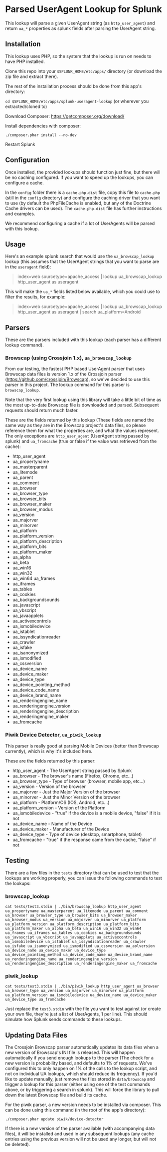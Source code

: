 # Parsed UserAgent Lookup for Splunk

This lookup will parse a given UserAgent string (as `http_user_agent`) and return `ua_*` properties as splunk fields
after parsing the UserAgent string.

## Installation

This lookup uses PHP, so the system that the lookup is run on needs to have PHP installed.

Clone this repo into your `$SPLUNK_HOME/etc/apps/` directory (or download the zip file and extract there).

The rest of the installation process should be done from this app's directory:

`cd $SPLUNK_HOME/etc/apps/splunk-useragent-lookup` (or wherever you extracted/cloned to)

Download Composer: https://getcomposer.org/download/

Install dependencies with composer:

`./composer.phar install --no-dev`

Restart Splunk

## Configuration

Once installed, the provided lookups should function just fine, but there will be no caching configured.  If you want to speed up the lookups, you can configure a cache.

In the `config` folder there is a `cache.php.dist` file, copy this file to `cache.php` (still in the `config` directory) and configure the caching driver that you want to use (by default the PhpFileCache is enabled, but any of the Doctrine Cache drivers can be used). The `cache.php.dist` file has further instructions and examples.

We recommend configuring a cache if a lot of UserAgents will be parsed with this lookup.

## Usage

Here's an example splunk search that would use the `ua_browscap_lookup` lookup (this assumes that the UserAgent strings that you want to parse are in the `useragent` field):

> index=web sourcetype=apache_access | lookup ua_browscap_lookup http_user_agent as useragent

This will make the `ua_*` fields listed below available, which you could use to filter the results, for example:

> index=web sourcetype=apache_access | lookup ua_browscap_lookup http_user_agent as useragent | search ua_platform=Android

## Parsers

These are the parsers included with this lookup (each parser has a different lookup command).

### Browscap (using Crossjoin 1.x), `ua_browscap_lookup`

From our testing, the fastest PHP based UserAgent parser that uses Browscap data files is version 1.x of the Crossjoin parser (https://github.com/crossjoin/Browscap), so we've decided to use this parser in this project.  The lookup command for this parser is `browscap_lookup`.

Note that the very first lookup using this library will take a little bit of time as the most up-to-date Browscap file is downloaded and parsed. Subsequent requests should return much faster.

These are the fields returned by this lookup (These fields are named the same way as they are in the Browscap project's data files, so please reference them for what the properties are, and what the values represent.  The only exceptions are `http_user_agent` (UserAgent string passed by splunk) and `ua_fromcache` (true or false if the value was retrieved from the cache):

 * http_user_agent
 * ua_propertyname
 * ua_masterparent
 * ua_litemode
 * ua_parent
 * ua_comment
 * ua_browser
 * ua_browser_type
 * ua_browser_bits
 * ua_browser_maker
 * ua_browser_modus
 * ua_version
 * ua_majorver
 * ua_minorver
 * ua_platform
 * ua_platform_version
 * ua_platform_description
 * ua_platform_bits
 * ua_platform_maker
 * ua_alpha
 * ua_beta
 * ua_win16
 * ua_win32
 * ua_win64 ua_frames
 * ua_iframes
 * ua_tables
 * ua_cookies
 * ua_backgroundsounds
 * ua_javascript
 * ua_vbscript
 * ua_javaapplets
 * ua_activexcontrols
 * ua_ismobiledevice
 * ua_istablet
 * ua_issyndicationreader
 * ua_crawler
 * ua_isfake
 * ua_isanonymized
 * ua_ismodified
 * ua_cssversion
 * ua_device_name
 * ua_device_maker
 * ua_device_type
 * ua_device_pointing_method
 * ua_device_code_name
 * ua_device_brand_name
 * ua_renderingengine_name
 * ua_renderingengine_version
 * ua_renderingengine_description
 * ua_renderingengine_maker
 * ua_fromcache

### Piwik Device Detector, `ua_piwik_lookup`

This parser is really good at parsing Mobile Devices (better than Browscap currently), which is why it's included here.

These are the fields returned by this parser:

 * http_user_agent - The UserAgent string passed by Splunk
 * ua_browser - The browser's name (Firefox, Chrome, etc...)
 * ua_browser_type - Type of browser (browser, mobile app, etc...)
 * ua_version - Version of the browser
 * ua_majorver - Just the Major Version of the browser
 * ua_minorver - Just the Minor Version of the browser
 * ua_platform - Platform/OS (IOS, Android, etc...)
 * ua_platform_version - Version of the Platform
 * ua_ismobiledevice - "true" if the device is a mobile device, "false" if it is not
 * ua_device_name - Name of the Device
 * ua_device_maker - Manufacturer of the Device
 * ua_device_type - Type of device (desktop, smartphone, tablet)
 * ua_fromcache - "true" if the response came from the cache, "false" if not

## Testing

There are a few files in the `tests` directory that can be used to test that the lookups are working properly, you can issue the following commands to test the lookups:

### browscap_lookup

`cat tests/test3.stdin | ./bin/browscap_lookup http_user_agent ua_propertyname ua_masterparent ua_litemode ua_parent ua_comment ua_browser ua_browser_type ua_browser_bits ua_browser_maker ua_browser_modus ua_version ua_majorver ua_minorver ua_platform ua_platform_version ua_platform_description ua_platform_bits ua_platform_maker ua_alpha ua_beta ua_win16 ua_win32 ua_win64 ua_frames ua_iframes ua_tables ua_cookies ua_backgroundsounds ua_javascript ua_vbscript ua_javaapplets ua_activexcontrols ua_ismobiledevice ua_istablet ua_issyndicationreader ua_crawler ua_isfake ua_isanonymized ua_ismodified ua_cssversion ua_aolversion ua_device_name ua_device_maker ua_device_type ua_device_pointing_method ua_device_code_name ua_device_brand_name ua_renderingengine_name ua_renderingengine_version ua_renderingengine_description ua_renderingengine_maker ua_fromcache`

### piwik_lookup

`cat tests/test3.stdin | ./bin/piwik_lookup http_user_agent ua_browser ua_browser_type ua_version ua_majorver ua_minorver ua_platform ua_platform_version ua_ismobiledevice ua_device_name ua_device_maker ua_device_type ua_fromcache`

Just replace the `test3.stdin` with the file you want to test against (or create your own file, they're just a list of UserAgents, 1 per line).  This should simulate how Splunk sends commands to these lookups.

## Updating Data Files

The Crossjoin Browscap parser automatically updates its data files when a new version of Browscap's INI file is released.  This will happen automatically if you send enough lookups to the parser (The check for a new version is probability based, and defaults to 1% of requests. We've configured this to only happen on 1% of the calls to the lookup script, and not on individual UA lookups, which should reduce its frequency). If you'd like to update manually, just remove the files stored in `data/browscap` and trigger a lookup for this parser (either using one of the test commands above, or by triggering a search in splunk). This will force the library to pull down the latest Browscap file and build its cache.

For the piwik parser, a new version needs to be installed via composer. This can be done using this command (in the root of the app's directory):

`./composer.phar update piwik/device-detector`

If there is a new version of the parser available (with accompanying data files), it will be installed and used in any subsequent lookups (any cache entries using the previous version will not be used any longer, but will not be deleted).